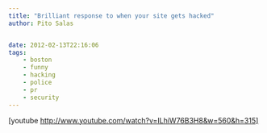 ```yaml
---
title: "Brilliant response to when your site gets hacked"
author: Pito Salas


date: 2012-02-13T22:16:06
tags:
    - boston
    - funny
    - hacking
    - police
    - pr
    - security
---
```




[youtube http://www.youtube.com/watch?v=ILhiW76B3H8&w=560&h=315]


